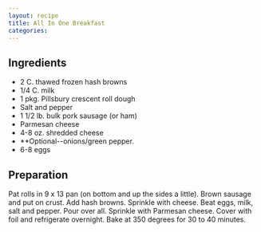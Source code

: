 ```yaml
---
layout: recipe
title: All In One Breakfast
categories:
---
```


## Ingredients

- 2 C. thawed frozen hash browns
- 1/4 C. milk
- 1 pkg. Pillsbury crescent roll dough
- Salt and pepper
- 1 1/2 lb. bulk pork sausage (or ham)
- Parmesan cheese
- 4-8 oz. shredded cheese
- **Optional--onions/green pepper.
- 6-8 eggs

## Preparation

Pat rolls in 9 x 13 pan (on bottom and up the sides a little).  Brown sausage and put on crust.  Add hash browns.  Sprinkle with cheese.  Beat eggs, milk, salt and pepper.  Pour over all.  Sprinkle with Parmesan cheese.  Cover with foil and refrigerate overnight.  Bake at 350 degrees for 30 to 40 minutes.
